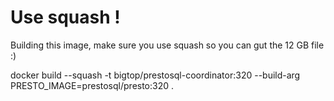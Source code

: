 # Use squash !

Building this image, make sure you use squash so you can gut the 12 GB file :) 

docker build --squash -t bigtop/prestosql-coordinator:320 --build-arg PRESTO_IMAGE=prestosql/presto:320 .


